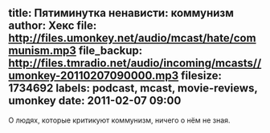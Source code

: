 title: Пятиминутка ненависти: коммунизм
author: Хекс
file: http://files.umonkey.net/audio/mcast/hate/communism.mp3
file_backup: http://files.tmradio.net/audio/incoming/mcasts//umonkey-20110207090000.mp3
filesize: 1734692
labels: podcast, mcast, movie-reviews, umonkey
date: 2011-02-07 09:00
---
<p>О людях, которые критикуют коммунизм, ничего о нём не зная.</p>